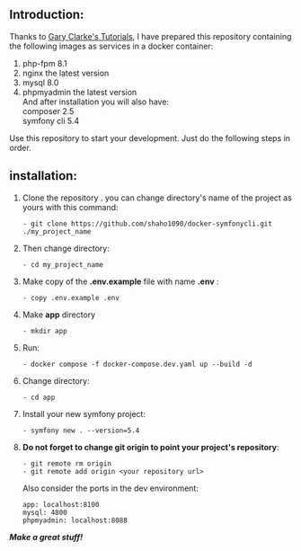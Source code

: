 ## Introduction:

Thanks to [Gary Clarke's Tutorials](https://www.youtube.com/@GaryClarkeTech), I have prepared this repository containing the following images as services in a docker container:

1. php-fpm 8.1
2. nginx the latest version
3. mysql 8.0
4. phpmyadmin the latest version   
   And after installation you will also have:   
   composer 2.5  
   symfony cli 5.4  
   
Use this repository to start your development. Just do the following steps in order.

## installation:
1. Clone the repository
   . you can change directory's name of the project as yours with this command:
   ````
   - git clone https://github.com/shaho1090/docker-symfonycli.git ./my_project_name
   ````
2. Then change directory:
   ````
   - cd my_project_name
   ````
3. Make copy of the **.env.example** file with name **.env** :   
   ````
   - copy .env.example .env
   ````
4. Make **app** directory
   ````
   - mkdir app
   ````
5. Run:  
   ```
   - docker compose -f docker-compose.dev.yaml up --build -d
   ```
6. Change directory:   
   ````
   - cd app
   ````
7. Install your new symfony project:  
   ````
   - symfony new . --version=5.4
   ````
8. **Do not forget to change git origin to point your project's repository**:
    ````
    - git remote rm origin
    - git remote add origin <your repository url>
    ````      
   Also consider the ports in the dev environment:
      ```
      app: localhost:8100
      mysql: 4800
      phpmyadmin: localhost:8088
      ```
**_Make a great stuff!_**